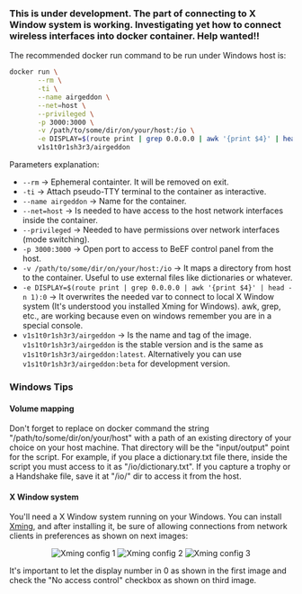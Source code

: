### This is under development. The part of connecting to X Window system is working. Investigating yet how to connect wireless interfaces into docker container. Help wanted!!

The recommended docker run command to be run under Windows host is:

```bash
docker run \
       --rm \
       -ti \
       --name airgeddon \
       --net=host \
       --privileged \
       -p 3000:3000 \
       -v /path/to/some/dir/on/your/host:/io \
       -e DISPLAY=$(route print | grep 0.0.0.0 | awk '{print $4}' | head -n 1):0 \
       v1s1t0r1sh3r3/airgeddon
```

Parameters explanation:

 - `--rm` &#8594; Ephemeral containter. It will be removed on exit.
 - `-ti` &#8594; Attach pseudo-TTY terminal to the container as interactive.
 - `--name airgeddon` &#8594; Name for the container.
 - `--net=host` &#8594; Is needed to have access to the host network interfaces inside the container.
 - `--privileged` &#8594; Needed to have permissions over network interfaces (mode switching).
 - `-p 3000:3000` &#8594; Open port to access to BeEF control panel from the host.
 - `-v /path/to/some/dir/on/your/host:/io` &#8594; It maps a directory from host to the container. Useful to use external files like dictionaries or whatever.
 - `-e DISPLAY=$(route print | grep 0.0.0.0 | awk '{print $4}' | head -n 1):0` &#8594; It overwrites the needed var to connect to local X Window system (It's understood you installed Xming for Windows). awk, grep, etc., are working because even on windows remember you are in a special console.
 - `v1s1t0r1sh3r3/airgeddon` &#8594; Is the name and tag of the image. `v1s1t0r1sh3r3/airgeddon` is the stable version and is the same as `v1s1t0r1sh3r3/airgeddon:latest`. Alternatively you can use `v1s1t0r1sh3r3/airgeddon:beta` for development version.

### Windows Tips

#### Volume mapping

Don't forget to replace on docker command the string "/path/to/some/dir/on/your/host" with a path of an existing directory of your choice on your host machine. That directory will be the "input/output" point for the script. For example, if you place a dictionary.txt file there, inside the script you must access to it as "/io/dictionary.txt". If you capture a trophy or a Handshake file, save it at "/io/" dir to access it from the host.

#### X Window system

You'll need a X Window system running on your Windows. You can install [Xming], and after installing it, be sure of allowing connections from network clients in preferences as shown on next images:
<p align="center">
	<img src="https://raw.githubusercontent.com/v1s1t0r1sh3r3/airgeddon/master/imgs/wiki/xming1.png" title="Xming config 1">
	<img src="https://raw.githubusercontent.com/v1s1t0r1sh3r3/airgeddon/master/imgs/wiki/xming2.png" title="Xming config 2">
	<img src="https://raw.githubusercontent.com/v1s1t0r1sh3r3/airgeddon/master/imgs/wiki/xming3.png" title="Xming config 3">
</p>

It's important to let the display number in 0 as shown in the first image and check the "No access control" checkbox as shown on third image.

[Xming]: http://www.straightrunning.com/XmingNotes/


